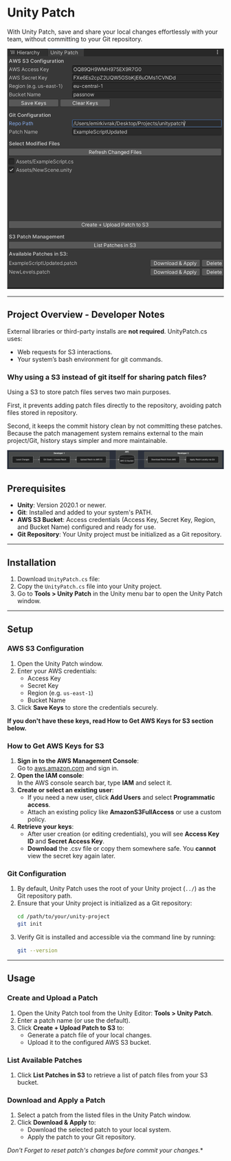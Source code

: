 
# Unity Patch

With Unity Patch, save and share your local changes effortlessly with your team, without committing to your Git repository.

![Alt text](ss.png)


---

## Project Overview - Developer Notes

External libraries or third-party installs are **not required**. UnityPatch.cs uses:
- Web requests for S3 interactions.
- Your system’s bash environment for git commands.

### Why using a S3 instead of git itself for sharing patch files?

Using a S3 to store patch files serves two main purposes.

First, it prevents adding patch files directly to the repository, avoiding patch files stored in repository. 

Second, it keeps the commit history clean by not committing these patches. Because the patch management system remains external to the main project/Git, history stays simpler and more maintainable.

![Alt text](design.png)

## Prerequisites

- **Unity**: Version 2020.1 or newer.
- **Git**: Installed and added to your system's PATH.
- **AWS S3 Bucket**: Access credentials (Access Key, Secret Key, Region, and Bucket Name) configured and ready for use.
- **Git Repository**: Your Unity project must be initialized as a Git repository.

---

## Installation

1. Download `UnityPatch.cs` file:
2. Copy the `UnityPatch.cs` file into your Unity project.
4. Go to **Tools > Unity Patch** in the Unity menu bar to open the Unity Patch window.

---

## Setup

### AWS S3 Configuration

1. Open the Unity Patch window.
2. Enter your AWS credentials:
   - Access Key
   - Secret Key
   - Region (e.g. `us-east-1`)
   - Bucket Name
3. Click **Save Keys** to store the credentials securely.

**If you don't have these keys, read How to Get AWS Keys for S3 section below.**

### How to Get AWS Keys for S3

1. **Sign in to the AWS Management Console**:  
   Go to [aws.amazon.com](https://aws.amazon.com/) and sign in.
2. **Open the IAM console**:  
   In the AWS console search bar, type **IAM** and select it.
3. **Create or select an existing user**:  
   - If you need a new user, click **Add Users** and select **Programmatic access**.
   - Attach an existing policy like **AmazonS3FullAccess** or use a custom policy.
4. **Retrieve your keys**:
   - After user creation (or editing credentials), you will see **Access Key ID** and **Secret Access Key**.
   - **Download** the .csv file or copy them somewhere safe. You **cannot** view the secret key again later.



### Git Configuration

1. By default, Unity Patch uses the root of your Unity project (`../`) as the Git repository path.
2. Ensure that your Unity project is initialized as a Git repository:
   ```bash
   cd /path/to/your/unity-project
   git init
   ```
3. Verify Git is installed and accessible via the command line by running:
   ```bash
   git --version
   ```

---

## Usage

### Create and Upload a Patch

1. Open the Unity Patch tool from the Unity Editor: **Tools > Unity Patch**.
2. Enter a patch name (or use the default).
3. Click **Create + Upload Patch to S3** to:
   - Generate a patch file of your local changes.
   - Upload it to the configured AWS S3 bucket.

### List Available Patches

1. Click **List Patches in S3** to retrieve a list of patch files from your S3 bucket.

### Download and Apply a Patch

1. Select a patch from the listed files in the Unity Patch window.
2. Click **Download & Apply** to:
   - Download the selected patch to your local system.
   - Apply the patch to your Git repository.

*Don't Forget to reset patch's changes before commit your changes.**



